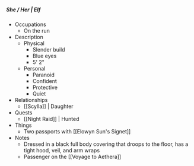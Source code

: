 ##### She / Her | Elf 
 
- Occupations 
	- On the run
- Description
	- Physical 
		- Slender build
		- Blue eyes
		- 5' 2"
	- Personal 
		- Paranoid
		- Confident
		- Protective
		- Quiet
- Relationships 
	- [[Scylla]] | Daughter 
- Quests 
	- [[Night Raid]] | Hunted 
- Things 
	- Two passports with [[Elowyn Sun's Signet]]
- Notes 
	- Dressed in a black full body covering that droops to the floor, has a tight hood, veil, and arm wraps
	- Passenger on the [[Voyage to Aethera]]

